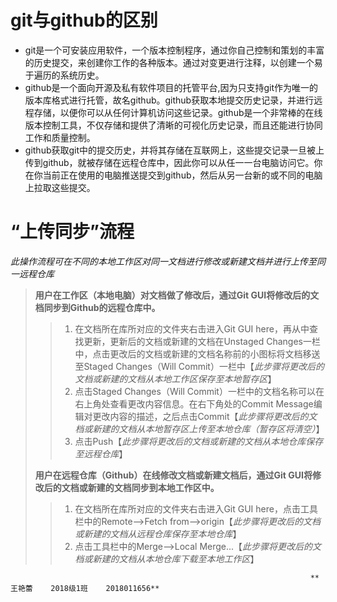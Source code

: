# git与github的区别
* git是一个可安装应用软件，一个版本控制程序，通过你自己控制和策划的丰富的历史提交，来创建你工作的各种版本。通过对变更进行注释，以创建一个易于遍历的系统历史。
* github是一个面向开源及私有软件项目的托管平台,因为只支持git作为唯一的版本库格式进行托管，故名github。github获取本地提交历史记录，并进行远程存储，以便你可以从任何计算机访问这些记录。github是一个非常棒的在线版本控制工具，不仅存储和提供了清晰的可视化历史记录，而且还能进行协同工作和质量控制。
* github获取git中的提交历史，并将其存储在互联网上，这些提交记录一旦被上传到github，就被存储在远程仓库中，因此你可以从任一一台电脑访问它。你在你当前正在使用的电脑推送提交到github，然后从另一台新的或不同的电脑上拉取这些提交。
# “上传同步”流程
*此操作流程可在不同的本地工作区对同一文档进行修改或新建文档并进行上传至同一远程仓库*
> **用户在工作区（本地电脑）对文档做了修改后，通过Git GUI将修改后的文档同步到Github的远程仓库中。**
>> 1. 在文档所在库所对应的文件夹右击进入Git GUI here，再从中查找更新，更新后的文档或新建的文档在Unstaged Changes一栏中，点击更改后的文档或新建的文档名称前的小图标将文档移送至Staged Changes（Will Commit）一栏中【*此步骤将更改后的文档或新建的文档从本地工作区保存至本地暂存区*】
>> 2. 点击Staged Changes（Will Commit）一栏中的文档名称可以在右上角处查看更改内容信息。在右下角处的Commit Message编辑对更改内容的描述，之后点击Commit【*此步骤将更改后的文档或新建的文档从本地暂存区上传至本地仓库（暂存区将清空）*】
>> 3. 点击Push【*此步骤将更改后的文档或新建的文档从本地仓库保存至远程仓库*】
> 
> **用户在远程仓库（Github）在线修改文档或新建文档后，通过Git GUI将修改后的文档或新建的文档同步到本地工作区中。**
>> 1. 在文档所在库所对应的文件夹右击进入Git GUI here，点击工具栏中的Remote-->Fetch from-->origin【*此步骤将更改后的文档或新建的文档从远程仓库保存至本地仓库*】
>> 2. 点击工具栏中的Merge-->Local Merge...【*此步骤将更改后的文档或新建的文档从本地仓库下载至本地工作区*】
> 
                                                                       **王艳蕾    2018级1班    2018011656**

